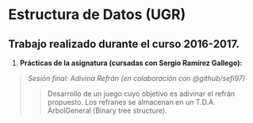 # Estructura de Datos (UGR)
## Trabajo realizado durante el curso 2016-2017.

1. **Prácticas de la asignatura (cursadas con Sergio Ramírez Gallego):**
> *Sesión final: Adivina Refrán (en colaboración con @github/sefi97)*
>> Desarrollo de un juego cuyo objetivo es adivinar el refrán propuesto.
>> Los refranes se almacenan en un T.D.A. ÁrbolGeneral (Binary tree structure).
